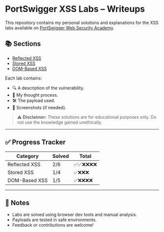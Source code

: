 # PortSwigger XSS Labs – Writeups

This repository contains my personal solutions and explanations for the XSS labs available on [PortSwigger Web Security Academy](https://portswigger.net/web-security/all-labs).

## 📚 Sections

- [Reflected XSS](./reflected-xss/)
- [Stored XSS](./stored-xss/)
- [DOM-Based XSS](./dom-xss/)

Each lab contains:
- 🔍 A description of the vulnerability.
- 🧠 My thought process.
- 🛠️ The payload used.
- 📸 Screenshots (if needed).

> ⚠️ **Disclaimer:** These solutions are for educational purposes only. Do not use the knowledge gained unethically.

---

## ✅ Progress Tracker

| Category       | Solved | Total |
|----------------|--------|-------|
| Reflected XSS  | 2/6    | ✅✅❌❌❌❌ |
| Stored XSS     | 1/4    | ✅❌❌❌ |
| DOM-Based XSS  | 1/5    | ✅❌❌❌❌ |

---

## 📌 Notes
- Labs are solved using browser dev tools and manual analysis.
- Payloads are tested in safe environments.
- Feedback or contributions are welcome!

